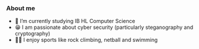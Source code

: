 ### About me

- 🌱 I’m currently studying IB HL Computer Science
- 😁 I am passionate about cyber security (particularly steganography and cryptography)
- 🧗‍♀️ I enjoy sports like rock climbing, netball and swimming

